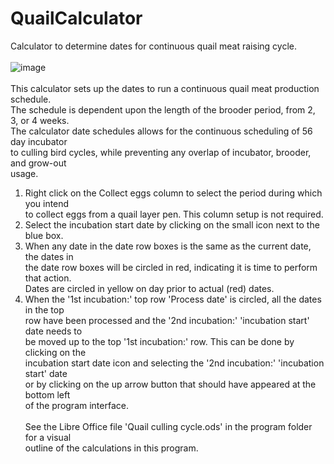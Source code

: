 # QuailCalculator
Calculator to determine dates for continuous quail meat raising cycle.<br><br>
![image](https://github.com/inwtx/QuailCalculator/assets/32821617/355761ba-e230-4428-85a7-d8cf103af820)
<br><br>
This calculator sets up the dates to run a continuous quail meat production schedule.<br>
The schedule is dependent upon the length of the brooder period, from 2, 3, or 4 weeks.<br>
The calculator date schedules allows for the continuous scheduling of 56 day incubator<br>
to culling bird cycles, while preventing any overlap of incubator, brooder, and grow-out <br>
usage.<br>
1. Right click on the Collect eggs column to select the period during which you intend<br>
    to collect eggs from a quail layer pen.  This column setup is not required.<br>
2. Select the incubation start date by clicking on the small icon next to the blue box.<br>
3. When any date in the date row boxes is the same as the current date, the dates in <br>
    the date row boxes will be circled in red, indicating it is time to perform that action.<br>
    Dates are circled in yellow on day prior to actual (red) dates.<br>
4. When the '1st incubation:' top row 'Process date' is circled, all the dates in the top<br>
    row have been processed and the '2nd incubation:' 'incubation start' date needs to<br>
    be moved up to the top '1st incubation:' row.  This can be done by clicking on the <br>
    incubation start date icon and selecting the '2nd incubation:' 'incubation start' date<br>
    or by clicking on the up arrow button that should have appeared at the bottom left <br>
    of the program interface.<br><br>
See the Libre Office file 'Quail culling cycle.ods' in the program folder for a visual<br>
outline of the calculations in this program.<br><br>

 
